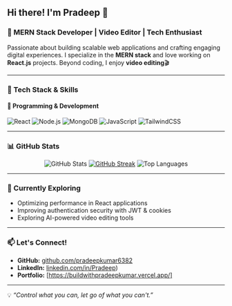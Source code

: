 ## Hi there! I'm Pradeep 👋

### 🚀 MERN Stack Developer | Video Editor | Tech Enthusiast

Passionate about building scalable web applications and crafting engaging digital experiences. I specialize in the **MERN stack** and love working on **React.js** projects. Beyond coding, I enjoy **video editing**🎬

---

### 🔧 Tech Stack & Skills

#### 🚀 Programming & Development
![React](https://img.shields.io/badge/React-20232A?style=for-the-badge&logo=react&logoColor=61DAFB)
![Node.js](https://img.shields.io/badge/Node.js-43853D?style=for-the-badge&logo=node.js&logoColor=white)
![MongoDB](https://img.shields.io/badge/MongoDB-4EA94B?style=for-the-badge&logo=mongodb&logoColor=white)
![JavaScript](https://img.shields.io/badge/JavaScript-F7DF1E?style=for-the-badge&logo=javascript&logoColor=black)
![TailwindCSS](https://img.shields.io/badge/TailwindCSS-38B2AC?style=for-the-badge&logo=tailwind-css&logoColor=white)

---

### 📊 GitHub Stats

<div align="center">
  <img src="https://github-readme-stats.vercel.app/api?username=pradeepkumar6382&show_icons=true&theme=radical" alt="GitHub Stats" />
  <a href="https://git.io/streak-stats"><img src="https://github-readme-streak-stats.herokuapp.com?user=pradeepkumar6382" alt="GitHub Streak" /></a>
  <img src="https://github-readme-stats.vercel.app/api/top-langs/?username=pradeepkumar6382&layout=compact&theme=radical" alt="Top Languages" />
</div>


---

### 📌 Currently Exploring
- Optimizing performance in React applications
- Improving authentication security with JWT & cookies
- Exploring AI-powered video editing tools

---

### 📫 Let's Connect!
- **GitHub:** [github.com/pradeepkumar6382](https://github.com/pradeepkumar6382)
- **LinkedIn:** [linkedin.com/in/Pradeep](https://www.linkedin.com/in/pradeep-kumar-77303a278/))
- **Portfolio:** [https://buildwithpradeepkumar.vercel.app/]

---

💡 *“Control what you can, let go of what you can't.”*
